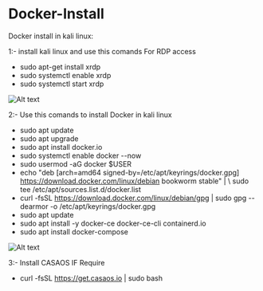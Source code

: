 # Docker-Install
Docker install in kali linux:


1:- install kali linux and use this comands For RDP access
  -  sudo apt-get install xrdp
  -  sudo systemctl enable xrdp
  -  sudo systemctl start xrdp

![Alt text](https://e7.pngegg.com/pngimages/39/564/png-clipart-docker-logo-landscape-tech-companies.png)
 
2:- Use this comands to install Docker in kali linux
 
 - sudo apt update
 - sudo apt upgrade
 - sudo apt install docker.io
 - sudo systemctl enable docker --now
 - sudo usermod -aG docker $USER
 - echo "deb [arch=amd64 signed-by=/etc/apt/keyrings/docker.gpg] https://download.docker.com/linux/debian bookworm stable" | \ sudo tee /etc/apt/sources.list.d/docker.list
 - curl -fsSL https://download.docker.com/linux/debian/gpg | sudo gpg --dearmor -o /etc/apt/keyrings/docker.gpg
 - sudo apt update
 - sudo apt install -y docker-ce docker-ce-cli containerd.io
 - sudo apt install docker-compose

![Alt text](https://encrypted-tbn0.gstatic.com/images?q=tbn:ANd9GcQxZxtKEJE_l7iE7kDVcpCIZamkaXKJXdNf8g&s)

3:- Install CASAOS IF Require
 - curl -fsSL https://get.casaos.io | sudo bash

